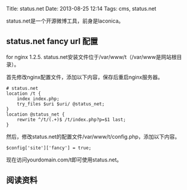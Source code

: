 Title: status.net
Date: 2013-08-25 12:14
Tags: cms, status.net

status.net是一个开源微博工具，前身是laconica。

## status.net fancy url 配置

for nginx 1.2.5. status.net安装文件位于/var/www/t（/var/www是网站根目录）。

首先修改nginx配置文件，添加以下内容，保存后重启nginx服务器。

	
	# status.net
	location /t {
	    index index.php;
	    try_files $uri $uri/ @status_net;
	}
	location @status_net {
	    rewrite ^/t/(.+)$ /t/index.php?p=$1 last;
	}

然后，修改status.net的配置文件/var/www/t/config.php，添加以下内容。

	
	$config['site']['fancy'] = true;

现在访问yourdomain.com/t即可使用status.net。

## 阅读资料


